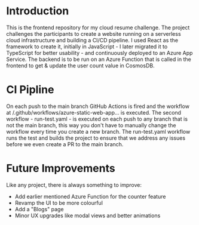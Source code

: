 # Introduction
This is the frontend repository for my cloud resume challenge.  The project challenges the participants to create a website running on a serverless cloud infrastructure and building a CI/CD pipeline. I used React as the framework to create it, initially in JavaScript - I later migrated it to TypeScript for better usability - and continuously deployed to an Azure App Service. The backend is to be run on an Azure Function that is called in the frontend to get & update the user count value in CosmosDB.

# CI Pipline
On each push to the main branch GitHub Actions is fired and the workflow at /.github/workflows/azure-static-web-app... is executed. The second workflow - run-test.yaml - is executed on each push to any branch that is not the main branch, this way you don't have to manually change the workflow every time you create a new branch. The run-test.yaml workflow runs the test and builds the project to ensure that we address any issues before we even create a PR to the main branch.

# Future Improvements
Like any project, there is always something to improve:
* Add earlier mentioned Azure Function for the counter feature
* Revamp the UI to be more colourful
* Add a "Blogs" page
* Minor UX upgrades like modal views and better animations
